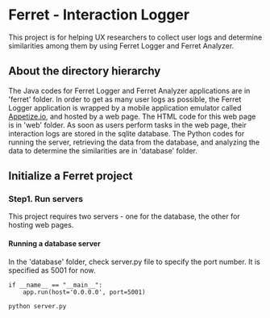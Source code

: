 # Ferret - Interaction Logger
This project is for helping UX researchers to collect user logs and determine similarities among them by using Ferret Logger and Ferret Analyzer. 

## About the directory hierarchy
The Java codes for Ferret Logger and Ferret Analyzer applications are in 'ferret' folder.
In order to get as many user logs as possible, the Ferret Logger application is wrapped by a mobile application emulator called [Appetize.io](https://appetize.io), and hosted by a web page. The HTML code for this web page is in 'web' folder.
As soon as users perform tasks in the web page, their interaction logs are stored in the sqlite database. The Python codes for running the server, retrieving the data from the database, and analyzing the data to determine the similarities are in 'database' folder.

## Initialize a Ferret project
### Step1. Run servers ###
This project requires two servers - one for the database, the other for hosting web pages.

#### Running a database server ####

In the 'database' folder, check server.py file to specify the port number. It is specified as 5001 for now.

```
if __name__ == "__main__":
    app.run(host='0.0.0.0', port=5001)
```

```python server.py```

